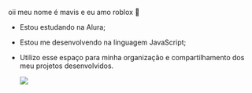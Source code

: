 oii meu nome é mavis e eu amo roblox 🤍
- Estou estudando na Alura;
- Estou me desenvolvendo na linguagem JavaScript;
- Utilizo esse espaço para minha organização e compartilhamento dos meu projetos desenvolvidos.

  ![](https://media3.giphy.com/media/v1.Y2lkPTc5MGI3NjExMzE3d290NzB2eWZzczJhbGE1c2Jyem1wNnA1a3BvZnhxa3Uzd21nbiZlcD12MV9pbnRlcm5hbF9naWZfYnlfaWQmY3Q9Zw/CJywPvSt4JE0E/giphy.webp)
